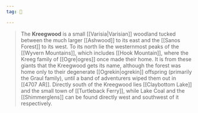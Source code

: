 ```yaml
---
tag: 🌲

---
```

> The **Kreegwood** is a small [[Varisia|Varisian]] woodland tucked between the much larger [[Ashwood]] to its east and the [[Sanos Forest]] to its west. To its north lie the westernmost peaks of the [[Wyvern Mountains]], which includes [[Hook Mountain]], where the Kreeg family of [[Ogre|ogres]] once made their home. It is from these giants that the Kreegwood gets its name, although the forest was home only to their degenerate [[Ogrekin|ogrekin]] offspring (primarily the Graul family), until a band of adventurers wiped them out in [[4707 AR]]. Directly south of the Kreegwood lies [[Claybottom Lake]] and the small town of [[Turtleback Ferry]], while Lake Coal and the [[Shimmerglens]] can be found directly west and southwest of it respectively.








